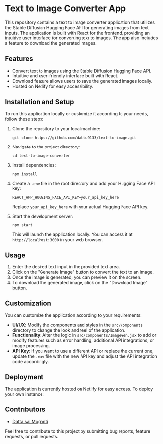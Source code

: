 # Text to Image Converter App

This repository contains a text to image converter application that utilizes the Stable Diffusion Hugging Face API for generating images from text inputs. The application is built with React for the frontend, providing an intuitive user interface for converting text to images. The app also includes a feature to download the generated images.

## Features

- Convert text to images using the Stable Diffusion Hugging Face API.
- Intuitive and user-friendly interface built with React.
- Download feature allows users to save the generated images locally.
- Hosted on Netlify for easy accessibility.

## Installation and Setup

To run this application locally or customize it according to your needs, follow these steps:

1. Clone the repository to your local machine:

   ```
   git clone https://github.com/dattu9133/text-to-image.git
   ```

2. Navigate to the project directory:

   ```
   cd text-to-image-converter
   ```

3. Install dependencies:

   ```
   npm install
   ```

4. Create a `.env` file in the root directory and add your Hugging Face API key:

   ```
   REACT_APP_HUGGING_FACE_API_KEY=your_api_key_here
   ```

   Replace `your_api_key_here` with your actual Hugging Face API key.

5. Start the development server:

   ```
   npm start
   ```

   This will launch the application locally. You can access it at `http://localhost:3000` in your web browser.

## Usage

1. Enter the desired text input in the provided text area.
2. Click on the "Generate Image" button to convert the text to an image.
3. Once the image is generated, you can preview it on the screen.
4. To download the generated image, click on the "Download Image" button.

## Customization

You can customize the application according to your requirements:

- **UI/UX**: Modify the components and styles in the `src/components` directory to change the look and feel of the application.
- **Functionality**: Alter the logic in `src/components/ImageGen.jsx` to add or modify features such as error handling, additional API integrations, or image processing.
- **API Key**: If you want to use a different API or replace the current one, update the `.env` file with the new API key and adjust the API integration code accordingly.

## Deployment

The application is currently hosted on Netlify for easy access. To deploy your own instance:


## Contributors

- [Datta sai Moganti ](https://github.com/dattu9133)

Feel free to contribute to this project by submitting bug reports, feature requests, or pull requests.

